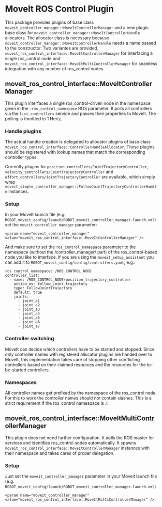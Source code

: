 # MoveIt ROS Control Plugin

This package provides plugins of base class `moveit_controller_manager::MoveItControllerManager` and a new plugin base class for `moveit_controller_manager::MoveItControllerHandle` allocators.
The allocator class is necessary because `moveit_controller_manager::MoveItControllerHandle` needs a name passed to the constructor.
Two variantes are provided, `moveit_ros_control_interface::MoveItControllerManager` for interfacing a single ros_control node and `moveit_ros_control_interface::MoveItMultiControllerManager` for seamless integration with any number of ros_control nodes.


## moveit_ros_control_interface::MoveItControllerManager
This plugin interfaces a single ros_control-driven node in the namespace given in the `~ros_control_namespace` ROS parameter.
It polls all controllers via the `list_controllers` service and passes their properties to MoveIt.
The polling is throttled to 1 Hertz.

### Handle plugins
The actual handle creation is delegated to allocator plugins of base class `moveit_ros_control_interface::ControllerHandleAllocator`.
These plugins should be registered with lookup names that match the corresponding controller types.

Currently plugins for `position_controllers/JointTrajectoryController`, `velocity_controllers/JointTrajectoryController` and `effort_controllers/JointTrajectoryController` are available, which simply wrap `moveit_simple_controller_manager::FollowJointTrajectoryControllerHandle` instances.

### Setup
In your MoveIt launch file (e.g. `ROBOT_moveit_config/launch/ROBOT_moveit_controller_manager.launch.xml`) set the `moveit_controller_manager` parameter:
```
<param name="moveit_controller_manager" value="moveit_ros_control_interface::MoveItControllerManager" />
```

And make sure to set the `ros_control_namespace` parameter to the namespace (without the /controller_manager/ part) of the ros_control-based node you like to interface.
If you are using the `moveit_setup_assistent` you can add it to `ROBOT_moveit_config/config/controllers.yaml`, e.g.:
```
ros_control_namespace: /ROS_CONTROL_NODE
controller_list:
  - name: /ROS_CONTROL_NODE/position_trajectory_controller
    action_ns: follow_joint_trajectory
    type: FollowJointTrajectory
    default: true
    joints:
      - joint_a1
      - joint_a2
      - joint_a3
      - joint_a4
      - joint_a5
      - joint_a6
      - joint_a7
```

### Controller switching
MoveIt can decide which controllers have to be started and stopped.
Since only controller names with registered allocator plugins are handed over to MoveIt, this implementation takes care of stopping other conflicting controllers based on their claimed resources and the resources for the to-be-started controllers.

### Namespaces
All controller names get prefixed by the namespace of the ros_control node.
For this to work the controller names should not contain slashes. This is a strict requirement if the ros_control  namespace is `/`.

## moveit_ros_control_interface::MoveItMultiControllerManager

This plugin does not need further configuration. It polls the ROS master for services and identifies ros_control nodes automatically.
It spawns `moveit_ros_control_interface::MoveItControllerManager` instances with their namespace and takes cares of proper delegation.


### Setup
Just set the `moveit_controller_manager` parameter in your MoveIt launch file (e.g. `ROBOT_moveit_config/launch/ROBOT_moveit_controller_manager.launch.xml`)
```
<param name="moveit_controller_manager" value="moveit_ros_control_interface::MoveItMultiControllerManager" />
```
